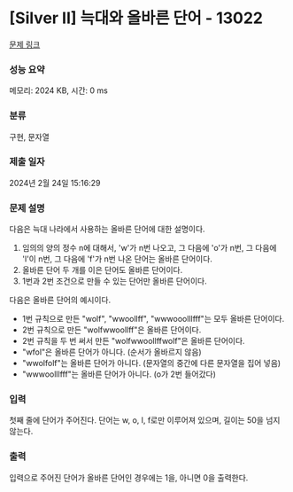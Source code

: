 # [Silver II] 늑대와 올바른 단어 - 13022 

[문제 링크](https://www.acmicpc.net/problem/13022) 

### 성능 요약

메모리: 2024 KB, 시간: 0 ms

### 분류

구현, 문자열

### 제출 일자

2024년 2월 24일 15:16:29

### 문제 설명

<p>다음은 늑대 나라에서 사용하는 올바른 단어에 대한 설명이다.</p>

<ol>
	<li>임의의 양의 정수 n에 대해서, 'w'가 n번 나오고, 그 다음에 'o'가 n번, 그 다음에 'l'이 n번, 그 다음에 'f'가 n번 나온 단어는 올바른 단어이다.</li>
	<li>올바른 단어 두 개를 이은 단어도 올바른 단어이다.</li>
	<li>1번과 2번 조건으로 만들 수 있는 단어만 올바른 단어이다.</li>
</ol>

<p>다음은 올바른 단어의 예시이다.</p>

<ul>
	<li>1번 규칙으로 만든 "wolf", "wwoollff", "wwwooolllfff"는 모두 올바른 단어이다.</li>
	<li>2번 규칙으로 만든 "wolfwwoollff"은 올바른 단어이다.</li>
	<li>2번 규칙을 두 번 써서 만든 "wolfwwoollffwolf"은 올바른 단어이다.</li>
	<li>"wfol"은 올바른 단어가 아니다. (순서가 올바르지 않음)</li>
	<li>"wwolfolf"는 올바른 단어가 아니다. (문자열의 중간에 다른 문자열을 집어 넣음)</li>
	<li>"wwwoolllfff"는 올바른 단어가 아니다. (o가 2번 들어갔다)</li>
</ul>

### 입력 

 <p>첫째 줄에 단어가 주어진다. 단어는 w, o, l, f로만 이루어져 있으며, 길이는 50을 넘지 않는다.</p>

### 출력 

 <p>입력으로 주어진 단어가 올바른 단어인 경우에는 1을, 아니면 0을 출력한다.</p>

